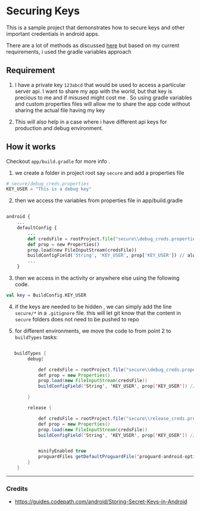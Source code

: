 # Securing Keys

This is a sample project that demonstrates  how to secure keys and other important credentials in
android apps.

There are a lot of methods as discussed [here](https://guides.codepath.com/android/Storing-Secret-Keys-in-Android)
but based on my current requirements, i used the gradle variables approach

## Requirement

1. I have a private key `123abcd` that would be used to access a particular server api. I want to
   share  my app with the world, but that key is precious to me and if misused might cost me . So
   using gradle variables and custom properties files will allow me to share the app code without
   sharing the actual file having my key

2. This will also help in a case where i have different api keys for production and debug
   environment.

## How it works

Checkout `app/build.gradle` for more info .


1. we create a folder in project root say `secure` and add a properties file

```python
# secure/debug_creds.properties
KEY_USER = "This is a debug key"
```

2. then we access the variables from properties file  in app/build.gradle

```python

android {
    ...
    defaultConfig {
        ...
        def credsFile = rootProject.file("secure\\debug_creds.properties")
        def prop = new Properties()
        prop.load(new FileInputStream(credsFile))
        buildConfigField('String', 'KEY_USER', prop['KEY_USER']) // always use single quotes here
        ...
    }


```


3. then we access in the activity or anywhere else using the following code.

```kotlin
val key = BuildConfig.KEY_USER
```

4. if the keys are needed  to be hidden , we can simply add the line `secure/*` in a `.gitignore`
   file. this will let git know that the content in `secure` folders does not need to be pushed to
   repo

5. for different environments, we move the code to from point 2 to `buildTypes` tasks:

```java

   buildTypes {
        debug{

            def credsFile = rootProject.file("secure\\debug_creds.properties")
            def prop = new Properties()
            prop.load(new FileInputStream(credsFile))
            buildConfigField('String', 'KEY_USER', prop['KEY_USER']) // always use single quotes here

        }

        release {

            def credsFile = rootProject.file("secure\\release_creds.properties")
            def prop = new Properties()
            prop.load(new FileInputStream(credsFile))
            buildConfigField('String', 'KEY_USER', prop['KEY_USER']) // always use single quotes here


            minifyEnabled true
            proguardFiles getDefaultProguardFile('proguard-android-optimize.txt'), 'proguard-rules.pro'
        }
    }


```

---

### Credits

- https://guides.codepath.com/android/Storing-Secret-Keys-in-Android